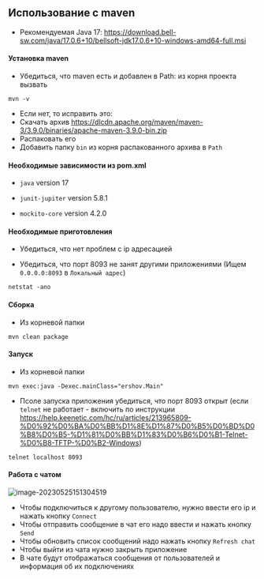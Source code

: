 ## Использование с maven

- Рекомендуемая Java 17: https://download.bell-sw.com/java/17.0.6+10/bellsoft-jdk17.0.6+10-windows-amd64-full.msi

#### Установка maven

- Убедиться, что maven есть и добавлен в Path: из корня проекта вызвать
```
mvn -v
```
- Если нет, то исправить это:
- Скачать архив https://dlcdn.apache.org/maven/maven-3/3.9.0/binaries/apache-maven-3.9.0-bin.zip
- Распаковать его
- Добавить папку `bin` из корня распакованного архива в `Path`

#### Необходимые зависимости из pom.xml

- `java` version 17

- `junit-jupiter` version 5.8.1

- `mockito-core` version 4.2.0

#### Необходимые приготовления

- Убедиться, что нет проблем с ip адресацией

- Убедиться, что порт 8093 не занят другими приложениями (Ищем `0.0.0.0:8093` в `Локальный адрес`)

```
netstat -ano
```

#### Сборка

- Из корневой папки
```
mvn clean package
```

#### Запуск

- Из корневой папки

```
mvn exec:java -Dexec.mainClass="ershov.Main"
```

- Псоле запуска приложения убедиться, что порт 8093 открыт (если `telnet` не работает - включить по инструкции https://help.keenetic.com/hc/ru/articles/213965809-%D0%92%D0%BA%D0%BB%D1%8E%D1%87%D0%B5%D0%BD%D0%B8%D0%B5-%D1%81%D0%BB%D1%83%D0%B6%D0%B1-Telnet-%D0%B8-TFTP-%D0%B2-Windows)

```
telnet localhost 8093
```

#### Работа с чатом

![image-20230525151304519](https://github.com/Stanislav-Sartasov/spbu-mm-parallel-programming/blob/ErshovVladislav/ErshovVladislav/Task5/application.PNG)

- Чтобы подключиться к другому пользователю, нужно ввести его ip и нажать кнопку `Connect`
- Чтобы отправить сообщение в чат его надо ввести и нажать кнопку `Send`
- Чтобы обновить список сообщений надо нажать кнопку `Refresh chat`
- Чтобы выйти из чата нужно закрыть приложение
- В чате будут отображаться сообщения от пользователей и информация об их подключениях
